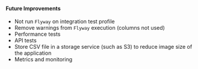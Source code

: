 #### Future Improvements

- Not run `Flyway` on integration test profile 
- Remove warnings from `Flyway` execution (columns not used)
- Performance tests
- API tests
- Store CSV file in a storage service (such as S3) to reduce image size of the application
- Metrics and monitoring
